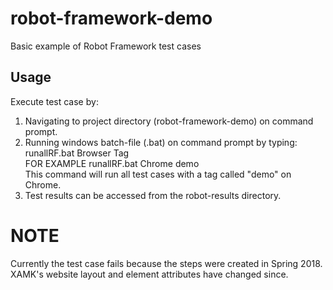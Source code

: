 # robot-framework-demo
Basic example of Robot Framework test cases

## Usage ##
Execute test case by:
1) Navigating to project directory (robot-framework-demo) on command prompt.  
2) Running windows batch-file (.bat) on command prompt by typing: runallRF.bat Browser Tag  
FOR EXAMPLE runallRF.bat Chrome demo  
This command will run all test cases with a tag called "demo" on Chrome.  
3) Test results can be accessed from the robot-results directory.

# NOTE #
Currently the test case fails because the steps were created in Spring 2018.  
XAMK's website layout and element attributes have changed since.

